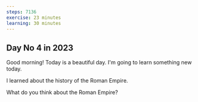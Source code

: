 ```yaml
---
steps: 7136
exercise: 23 minutes
learning: 30 minutes
---
```

## Day No 4 in 2023
Good morning! Today is a beautiful day.
I'm going to learn something new today.

I learned about the history of the Roman Empire.

What do you think about the Roman Empire?
